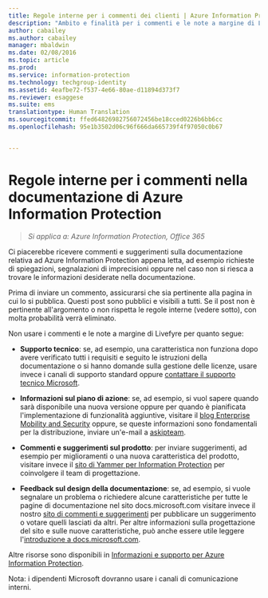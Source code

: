 ```yaml
---
title: Regole interne per i commenti dei clienti | Azure Information Protection
description: "Ambito e finalità per i commenti e le note a margine di Livefyre per la documentazione di Azure Information Protection."
author: cabailey
ms.author: cabailey
manager: mbaldwin
ms.date: 02/08/2016
ms.topic: article
ms.prod: 
ms.service: information-protection
ms.technology: techgroup-identity
ms.assetid: 4eafbe72-f537-4e66-80ae-d11894d373f7
ms.reviewer: esaggese
ms.suite: ems
translationtype: Human Translation
ms.sourcegitcommit: ffed64826982756072456be18cced0226b6bb6cc
ms.openlocfilehash: 95e1b3502d06c96f666da665739f4f97050c0b67


---
```


# <a name="house-rules-for-comments-on-the-azure-information-protection-documentation"></a>Regole interne per i commenti nella documentazione di Azure Information Protection

>*Si applica a: Azure Information Protection, Office 365*

Ci piacerebbe ricevere commenti e suggerimenti sulla documentazione relativa ad Azure Information Protection appena letta, ad esempio richieste di spiegazioni, segnalazioni di imprecisioni oppure nel caso non si riesca a trovare le informazioni desiderate nella documentazione. 

Prima di inviare un commento, assicurarsi che sia pertinente alla pagina in cui lo si pubblica. Questi post sono pubblici e visibili a tutti. Se il post non è pertinente all'argomento o non rispetta le regole interne (vedere sotto), con molta probabilità verrà eliminato.
 
Non usare i commenti e le note a margine di Livefyre per quanto segue:
 
- **Supporto tecnico**: se, ad esempio, una caratteristica non funziona dopo avere verificato tutti i requisiti e seguito le istruzioni della documentazione o si hanno domande sulla gestione delle licenze, usare invece i canali di supporto standard oppure [contattare il supporto tecnico Microsoft](./get-started/information-support.md#to-contact-microsoft-support).

- **Informazioni sul piano di azione**: se, ad esempio, si vuol sapere quando sarà disponibile una nuova versione oppure per quando è pianificata l'implementazione di funzionalità aggiuntive, visitare il [blog Enterprise Mobility and Security](https://blogs.technet.microsoft.com/enterprisemobility/?product=azure-information-protection,azure-rights-management-services) oppure, se queste informazioni sono fondamentali per la distribuzione, inviare un'e-mail a [askipteam](mailto:%20askipteam@microsoft.com).

- **Commenti e suggerimenti sul prodotto**: per inviare suggerimenti, ad esempio per miglioramenti o una nuova caratteristica del prodotto, visitare invece il [sito di Yammer per Information Protection](https://www.yammer.com/AskIPTeam) per coinvolgere il team di progettazione.

- **Feedback sul design della documentazione**: se, ad esempio, si vuole segnalare un problema o richiedere alcune caratteristiche per tutte le pagine di documentazione nel sito docs.microsoft.com visitare invece il nostro [sito di commenti e suggerimenti](https://msdocs.uservoice.com/forums/364242-general-site-feedback) per pubblicare un suggerimento o votare quelli lasciati da altri. Per altre informazioni sulla progettazione del sito e sulle nuove caratteristiche, può anche essere utile leggere l'[introduzione a docs.microsoft.com](/teamblog/introducing-docs-microsoft-com/).

Altre risorse sono disponibili in [Informazioni e supporto per Azure Information Protection](./get-started/information-support.md). 

Nota: i dipendenti Microsoft dovranno usare i canali di comunicazione interni.




<!--HONumber=Feb17_HO2-->


